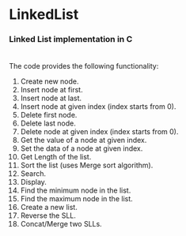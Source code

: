 # LinkedList
### Linked List implementation in C</br></br>
The code provides the following functionality:</br>
1. Create new node.
2. Insert node at first.
3. Insert node at last.
4. Insert node at given index (index starts from 0).
5. Delete first node.
6. Delete last node.
7. Delete node at given index (index starts from 0).
8. Get the value of a node at given index.
9. Set the data of a node at given index.
10. Get Length of the list.
11. Sort the list (uses Merge sort algorithm).
12. Search.
13. Display.
14. Find the minimum node in the list.
15. Find the maximum node in the list.
16. Create a new list.
17. Reverse the SLL.
18. Concat/Merge two SLLs.
